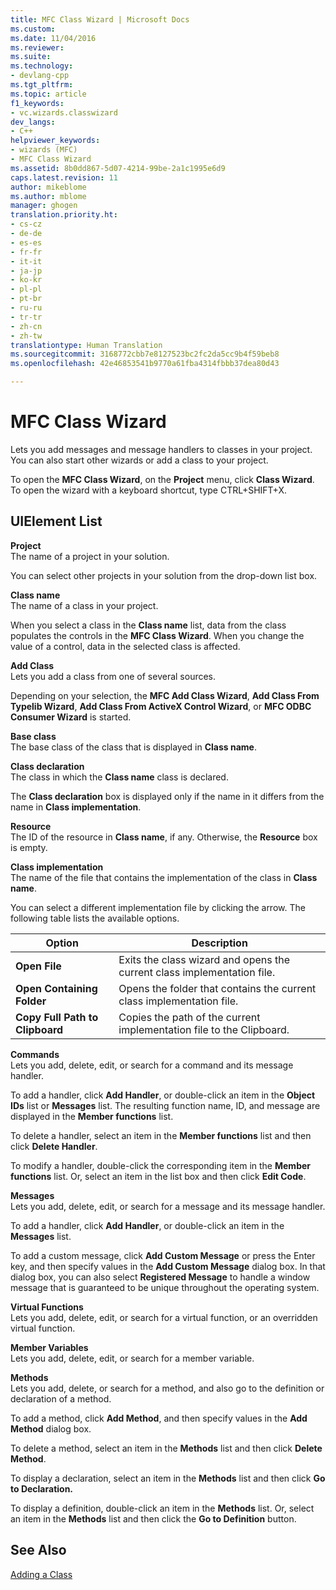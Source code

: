 ```yaml
---
title: MFC Class Wizard | Microsoft Docs
ms.custom: 
ms.date: 11/04/2016
ms.reviewer: 
ms.suite: 
ms.technology:
- devlang-cpp
ms.tgt_pltfrm: 
ms.topic: article
f1_keywords:
- vc.wizards.classwizard
dev_langs:
- C++
helpviewer_keywords:
- wizards (MFC)
- MFC Class Wizard
ms.assetid: 8b0dd867-5d07-4214-99be-2a1c1995e6d9
caps.latest.revision: 11
author: mikeblome
ms.author: mblome
manager: ghogen
translation.priority.ht:
- cs-cz
- de-de
- es-es
- fr-fr
- it-it
- ja-jp
- ko-kr
- pl-pl
- pt-br
- ru-ru
- tr-tr
- zh-cn
- zh-tw
translationtype: Human Translation
ms.sourcegitcommit: 3168772cbb7e8127523bc2fc2da5cc9b4f59beb8
ms.openlocfilehash: 42e46853541b9770a61fba4314fbbb37dea80d43

---
```

# MFC Class Wizard
Lets you add messages and message handlers to classes in your project. You can also start other wizards or add a class to your project.  
  
 To open the **MFC Class Wizard**, on the **Project** menu, click **Class Wizard**. To open the wizard with a keyboard shortcut, type CTRL+SHIFT+X.  
  
## UIElement List  
 **Project**  
 The name of a project in your solution.  
  
 You can select other projects in your solution from the drop-down list box.  
  
 **Class name**  
 The name of a class in your project.  
  
 When you select a class in the **Class name** list, data from the class populates the controls in the **MFC Class Wizard**. When you change the value of a control, data in the selected class is affected.  
  
 **Add Class**  
 Lets you add a class from one of several sources.  
  
 Depending on your selection, the **MFC Add Class Wizard**, **Add Class From Typelib Wizard**, **Add Class From ActiveX Control Wizard**, or **MFC ODBC Consumer Wizard** is started.  
  
 **Base class**  
 The base class of the class that is displayed in **Class name**.  
  
 **Class declaration**  
 The class in which the **Class name** class is declared.  
  
 The **Class declaration** box is displayed only if the name in it differs from the name in **Class implementation**.  
  
 **Resource**  
 The ID of the resource in **Class name**, if any. Otherwise, the **Resource** box is empty.  
  
 **Class implementation**  
 The name of the file that contains the implementation of the class in **Class name**.  
  
 You can select a different implementation file by clicking the arrow. The following table lists the available options.  
  
|Option|Description|  
|------------|-----------------|  
|**Open File**|Exits the class wizard and opens the current class implementation file.|  
|**Open Containing Folder**|Opens the folder that contains the current class implementation file.|  
|**Copy Full Path to Clipboard**|Copies the path of the current implementation file to the Clipboard.|  
  
 **Commands**  
 Lets you add, delete, edit, or search for a command and its message handler.  
  
 To add a handler, click **Add Handler**, or double-click an item in the **Object IDs** list or **Messages** list. The resulting function name, ID, and message are displayed in the **Member functions** list.  
  
 To delete a handler, select an item in the **Member functions** list and then click **Delete Handler**.  
  
 To modify a handler, double-click the corresponding item in the **Member functions** list. Or, select an item in the list box and then click **Edit Code**.  
  
 **Messages**  
 Lets you add, delete, edit, or search for a message and its message handler.  
  
 To add a handler, click **Add Handler**, or double-click an item in the **Messages** list.  
  
 To add a custom message, click **Add Custom Message** or press the Enter key, and then specify values in the **Add Custom Message** dialog box. In that dialog box, you can also select **Registered Message** to handle a window message that is guaranteed to be unique throughout the operating system.  
  
 **Virtual Functions**  
 Lets you add, delete, edit, or search for a virtual function, or an overridden virtual function.  
  
 **Member Variables**  
 Lets you add, delete, edit, or search for a member variable.  
  
 **Methods**  
 Lets you add, delete, or search for a method, and also go to the definition or declaration of a method.  
  
 To add a method, click **Add Method**, and then specify values in the **Add Method** dialog box.  
  
 To delete a method, select an item in the **Methods** list and then click **Delete Method**.  
  
 To display a declaration, select an item in the **Methods** list and then click **Go to Declaration.**  
  
 To display a definition, double-click an item in the **Methods** list. Or, select an item in the **Methods** list and then click the **Go to Definition** button.  
  
## See Also  
 [Adding a Class](../../ide/adding-a-class-visual-cpp.md)



<!--HONumber=Jan17_HO2-->


